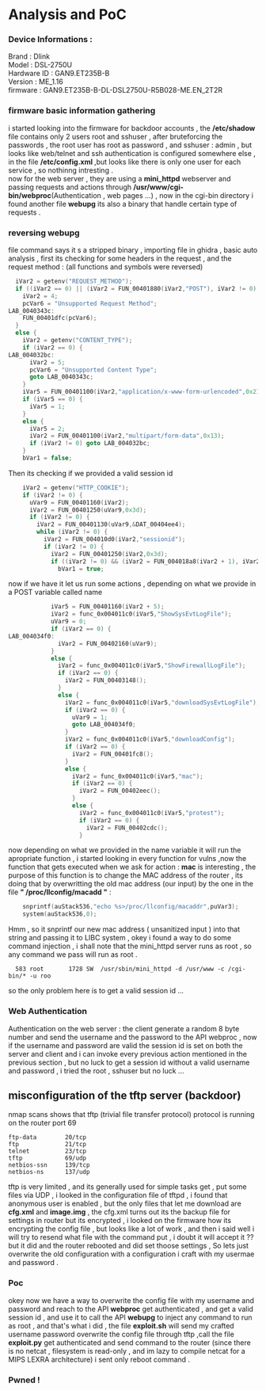 # Analysis and PoC 

### Device Informations :
  Brand : Dlink <br/>
  Model : DSL-2750U<br/>
  Hardware ID : GAN9.ET235B-B<br/>
  Version : ME_1.16<br/>
  firmware : GAN9.ET235B-B-DL-DSL2750U-R5B028-ME.EN_2T2R<br/>
  
### firmware basic information gathering 
i started looking into the firmware for backdoor accounts , the <b>/etc/shadow </b> file contains only 2 users root and sshuser , after bruteforcing the passwords , the root user has root as password , and sshuser : admin , but looks like web/telnet and ssh authentication is  configured somewhere else , in the file <b>/etc/config.xml </b> ,but looks like there is only one user for each service , so nothinng intresting .<br/> now for the web server , they are using a <b>mini_httpd</b> webserver and passing requests and actions through <b>/usr/www/cgi-bin/webproc</b>(Authentication , web pages ...) , now in the cgi-bin directory i found another file <b>webupg</b> its also a binary that handle certain type of requests . 

### reversing webupg
file command says it s a stripped binary , importing file in ghidra , basic auto analysis , first its checking for some headers in the request , and the request method : (all functions and symbols were reversed) 
```c
  iVar2 = getenv("REQUEST_METHOD");
  if ((iVar2 == 0) || (iVar2 = FUN_00401880(iVar2,"POST"), iVar2 != 0)) {
    iVar2 = 4;
    pcVar6 = "Unsupported Request Method";
LAB_0040343c:
    FUN_00401dfc(pcVar6);
  }
  else {
    iVar2 = getenv("CONTENT_TYPE");
    if (iVar2 == 0) {
LAB_004032bc:
      iVar2 = 5;
      pcVar6 = "Unsupported Content Type";
      goto LAB_0040343c;
    }
    iVar5 = FUN_00401100(iVar2,"application/x-www-form-urlencoded",0x21);
    if (iVar5 == 0) {
      iVar5 = 1;
    }
    else {
      iVar5 = 2;
      iVar2 = FUN_00401100(iVar2,"multipart/form-data",0x13);
      if (iVar2 != 0) goto LAB_004032bc;
    }
    bVar1 = false;
```
Then its checking if we provided a valid session id 
```c
    iVar2 = getenv("HTTP_COOKIE");
    if (iVar2 != 0) {
      uVar9 = FUN_00401160(iVar2);
      iVar2 = FUN_00401250(uVar9,0x3d);
      if (iVar2 != 0) {
        iVar2 = FUN_00401130(uVar9,&DAT_00404ee4);
        while (iVar2 != 0) {
          iVar2 = FUN_004010d0(iVar2,"sessionid");
          if (iVar2 != 0) {
            iVar2 = FUN_00401250(iVar2,0x3d);
            if ((iVar2 != 0) && (iVar2 = FUN_004018a8(iVar2 + 1), iVar2 == 0)) {
              bVar1 = true;
```
now if we have it let us run some actions , depending on what we provide in a POST variable called name  
```c
            iVar5 = FUN_00401160(iVar2 + 5);
            iVar2 = func_0x004011c0(iVar5,"ShowSysEvtLogFile");
            uVar9 = 0;
            if (iVar2 == 0) {
LAB_004034f0:
              iVar2 = FUN_00402160(uVar9);
            }
            else {
              iVar2 = func_0x004011c0(iVar5,"ShowFirewallLogFile");
              if (iVar2 == 0) {
                iVar2 = FUN_00403148();
              }
              else {
                iVar2 = func_0x004011c0(iVar5,"downloadSysEvtLogFile");
                if (iVar2 == 0) {
                  uVar9 = 1;
                  goto LAB_004034f0;
                }
                iVar2 = func_0x004011c0(iVar5,"downloadConfig");
                if (iVar2 == 0) {
                  iVar2 = FUN_00401fc8();
                }
                else {
                  iVar2 = func_0x004011c0(iVar5,"mac");
                  if (iVar2 == 0) {
                    iVar2 = FUN_00402eec();
                  }
                  else {
                    iVar2 = func_0x004011c0(iVar5,"protest");
                    if (iVar2 == 0) {
                      iVar2 = FUN_00402cdc();
                    }
```
now depending on what we provided in the name variable it will run the apropriate function , i started looking in every function for vulns ,now the function that gets executed when we ask for action : <b>mac</b> is interesting , the purpose of this function is to change the MAC address of the router , its doing that by overwritting the old mac address (our input) by the one in the file <b>" /proc/llconfig/macadd "</b> :
```c
    snprintf(auStack536,"echo %s>/proc/llconfig/macaddr",puVar3);
    system(auStack536,0);
```
Hmm , so it snprintf our new mac address ( unsanitized input ) into that string and passing it to LIBC system , okey i found a way to do some command injection , i shall note that the mini_httpd server runs as root , so any command we pass will run as root .

```
  583 root       1728 SW  /usr/sbin/mini_httpd -d /usr/www -c /cgi-bin/* -u roo
```
so the only problem here is to get a valid session id ...
### Web Authentication 
Authentication on the web server : the client generate a random 8 byte number and send the username and the password to the API webproc , now if the username and password are valid the session id is set on both the server and client and i can invoke every previous action mentioned in the previous section , but no luck to get a session id without a valid username and password , i tried the root , sshuser but no luck ...
## misconfiguration of the tftp server (backdoor)
nmap scans shows that tftp (trivial file transfer protocol) protocol is running on the router port 69 
```
ftp-data        20/tcp
ftp             21/tcp
telnet          23/tcp
tftp            69/udp
netbios-ssn     139/tcp
netbios-ns      137/udp

```
tftp is very limited , and its generally used for simple tasks get , put some files via UDP , i  looked in the configuration file of tftpd , i found that anonymous user is enabled , but the only files that let me download are <b>cfg.xml</b> and <b>image.img</b> , the cfg.xml turns out its the backup file for settings in router but its encrypted , i looked on the firmware how its encrypting the config file , but looks like a lot of work , and then i said well i will try to resend what file with the command put , i doubt it will accept it ?? but it did and the router rebooted and did set thoose settings , So lets just overwrite the old configuration with a configuration i craft with my usermae and password .
### Poc
okey now we have a way to overwrite the config file with my username and password and reach to the API <b>webproc</b> get authenticated , and get a valid session id , and use it to call the API <b>webupg</b> to inject any command to run as root , and that's what i did , the file <b>exploit.sh</b> will send my crafted username password overwrite the config file through tftp ,call the file <b>exploit.py</b> get authenticated and send command to the router (since there is no netcat , filesystem is read-only , and im lazy to compile netcat for a MIPS LEXRA architecture) i sent only reboot command . 

### Pwned !
